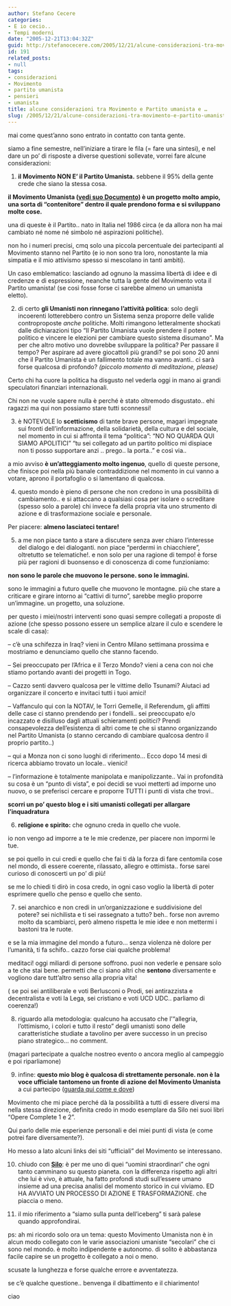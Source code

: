 ```yaml
---
author: Stefano Cecere
categories:
- E io cecio..
- Tempi moderni
date: "2005-12-21T13:04:32Z"
guid: http://stefanocecere.com/2005/12/21/alcune-considerazioni-tra-movimento-e-partito-umanista-e/
id: 191
related_posts:
- null
tags:
- considerazioni
- Movimento
- partito umanista
- pensieri
- umanista
title: alcune considerazioni tra Movimento e Partito umanista e …
slug: /2005/12/21/alcune-considerazioni-tra-movimento-e-partito-umanista-e/
---
```


mai come quest’anno sono entrato in contatto con tanta gente.
  
siamo a fine semestre, nell’iniziare a tirare le fila (= fare una sintesi), e nel dare un po’ di risposte a diverse questioni sollevate, vorrei fare alcune considerazioni:

1) **il Movimento NON E’ il Partito Umanista.** sebbene il 95% della gente crede che siano la stessa cosa.
  
**il Movimento Umanista ([vedi suo Documento](http://stefanocecere.com/wp-content/DocumentodelMovimentoUmanista.rtf)) è un progetto molto ampio, una sorta di “contenitore” dentro il quale prendono forma e si sviluppano molte cose.**
  
una di queste è il Partito.. nato in Italia nel 1986 circa (e da allora non ha mai cambiato né nome né simbolo né aspirazioni politiche).
  
non ho i numeri precisi, cmq solo una piccola percentuale dei partecipanti al Movimento stanno nel Partito (e io non sono tra loro, nonostante la mia simpatia e il mio attivismo spesso si mescolano in tanti ambiti).
  
Un caso emblematico: lasciando ad ognuno la massima libertà di idee e di credenze e di espressione, neanche tutta la gente del Movimento vota il Partito umanista! (se così fosse forse ci sarebbe almeno un umanista eletto).

2) di certo **gli Umanisti non rinnegano l’attività politica**: solo degli incoerenti lotterebbero contro un Sistema senza proporre delle valide controproposte _anche_ politiche. Molti rimangono letteralmente shockati dalle dichiarazioni tipo “Il Partito Umanista vuole prendere il potere politico e vincere le elezioni per cambiare questo sistema disumano”. Ma per che altro motivo uno dovrebbe sviluppare la politica? Per passare il tempo? Per aspirare ad avere giocattoli più grandi? se poi sono 20 anni che il Partito Umanista è un fallimento totale ma vanno avanti.. ci sarà forse qualcosa di profondo? _(piccolo momento di meditazione, please)_
  
Certo chi ha cuore la politica ha disgusto nel vederla oggi in mano ai grandi speculatori finanziari internazionali.
  
Chi non ne vuole sapere nulla è perché è stato oltremodo disgustato.. ehi ragazzi ma qui non possiamo stare tutti sconnessi!

3) è NOTEVOLE lo **scetticismo** di tante brave persone, magari impegnate sui fronti dell’informazione, della solidarietà, della cultura e del sociale, nel momento in cui si affronta il tema “politica”: “NO NO QUARDA QUI SIAMO APOLITICI” “tu sei collegato ad un partito politico mi dispiace non ti posso supportare anzi .. prego.. la porta..” e così via..
  
a mio avviso **è un’atteggiamento molto ingenuo**, quello di queste persone, che finisce poi nella più banale contraddizione nel momento in cui vanno a votare, aprono il portafoglio o si lamentano di qualcosa.

4) questo mondo è pieno di persone che non credono in una possibilità di cambiamento.. e si attaccano a qualsiasi cosa per isolare o screditare (spesso solo a parole) chi invece fa della propria vita uno strumento di azione e di trasformazione sociale e personale.
  
Per piacere: **almeno lasciateci tentare!**

5) a me non piace tanto a stare a discutere senza aver chiaro l’interesse del dialogo e dei dialoganti. non piace “perdermi in chiacchiere”, oltretutto se telematiche!. e non solo per una ragione di tempo! è forse più per ragioni di buonsenso e di conoscenza di come funzioniamo:
  
**non sono le parole che muovono le persone. sono le immagini.**
  
sono le immagini a futuro quelle che muovono le montagne. più che stare a criticare e girare intorno ai “cattivi di turno”, sarebbe meglio proporre un’immagine. un progetto, una soluzione.
  
per questo i miei/nostri interventi sono quasi sempre collegati a proposte di azione (che spesso possono essere un semplice alzare il culo e scendere le scale di casa):
  
&#8211; c’è una schifezza in Iraq? vieni in Centro Milano settimana prossima e mostriamo e denunciamo quello che stanno facendo.
  
&#8211; Sei preoccupato per l’Africa e il Terzo Mondo? vieni a cena con noi che stiamo portando avanti dei progetti in Togo.
  
&#8211; Cazzo senti davvero qualcosa per le vittime dello Tsunami? Aiutaci ad organizzare il concerto e invitaci tutti i tuoi amici!
  
&#8211; Vaffanculo qui con la NOTAV, le Torri Gemelle, il Referendum, gli affitti delle case ci stanno prendendo per i fondelli.. sei preoccupato e/o incazzato e disilluso dagli attuali schieramenti politici? Prendi consapevolezza dell’esistenza di altri come te che si stanno organizzando nel Partito Umanista (o stanno cercando di cambiare qualcosa dentro il proprio partito..)
  
&#8211; qui a Monza non ci sono luoghi di riferimento… Ecco dopo 14 mesi di ricerca abbiamo trovato un locale.. vienici!
  
&#8211; l’informazione è totalmente manipolata e manipolizzante.. Vai in profondità su cosa è un “punto di vista”, e poi decidi se vuoi metterti ad imporne uno nuovo, o se preferisci cercare e proporre TUTTI i punti di vista che trovi..
  
**scorri un po’ questo blog e i siti umanisti collegati per allargare l’inquadratura**

6) **religione e spirito:** che ognuno creda in quello che vuole.
   
io non vengo ad imporre a te le mie credenze, per piacere non impormi le tue.
  
se poi quello in cui credi e quello che fai ti dà la forza di fare centomila cose nel mondo, di essere coerente, rilassato, allegro e ottimista.. forse sarei curioso di conoscerti un po’ di più!
  
se me lo chiedi ti dirò in cosa credo, in ogni caso voglio la libertà di poter esprimere quello che penso e quello che sento.

7) sei anarchico e non credi in un’organizzazione e suddivisione del potere? sei nichilista e ti sei rassegnato a tutto? beh.. forse non avremo molto da scambiarci, però almeno rispetta le mie idee e non mettermi i bastoni tra le ruote.
  
e se la mia immagine del mondo a futuro… senza violenza nè dolore per l’umanità, ti fa schifo.. cazzo forse ciai qualche problema!
  
meditaci! oggi miliardi di persone soffrono. puoi non vederle e pensare solo a te che stai bene. permetti che ci siano altri che **sentono** diversamente e vogliono dare tutt’altro senso alla propria vita!
  
( se poi sei antiliberale e voti Berlusconi o Prodi, sei antirazzista e decentralista e voti la Lega, sei cristiano e voti UCD UDC.. parliamo di coerenza!)

8) riguardo alla metodologia: qualcuno ha accusato che l’“allegria, l’ottimismo, i colori e tutto il resto” degli umanisti sono delle caratteristiche studiate a tavolino per avere successo in un preciso piano strategico… no comment.
  
(magari partecipate a qualche nostreo evento o ancora meglio al campeggio e poi riparliamone)

9) infine: **questo mio blog è qualcosa di strettamente personale. non è la voce ufficiale tantomeno un fronte di azione del Movimento Umanista** a cui partecipo ([guarda qui come e dove](http://stefanocecere.com/umanizzare_la_terra/))
  
Movimento che mi piace perché dà la possibilità a tutti di essere diversi ma nella stessa direzione, definita credo in modo esemplare da Silo nei suoi libri “Opere Complete 1 e 2”.
  
Qui parlo delle mie esperienze personali e dei miei punti di vista (e come potrei fare diversamente?).
  
Ho messo a lato alcuni links dei siti “ufficiali” del Movimento se interessano.

10) chiudo con **[Silo](http://www.silo.net)**: è per me uno di quei “uomini straordinari” che ogni tanto camminano su questo pianeta. con la differenza rispetto agli altri che lui è vivo, è attuale, ha fatto profondi studi sull’essere umano insieme ad una precisa analisi del momento storico in cui viviamo. ED HA AVVIATO UN PROCESSO DI AZIONE E TRASFORMAZIONE. che piaccia o meno.

11) il mio riferimento a &#8220;siamo sulla punta dell&#8217;iceberg&#8221; ti sarà palese quando approfondirai.

ps: ah mi ricordo solo ora un tema: questo Movimento Umanista non è in alcun modo collegato con le varie associazioni umaniste “secolari” che ci sono nel mondo. è molto indipendente e autonomo. di solito è abbastanza facile capire se un progetto è collegato a noi o meno.

scusate la lunghezza e forse qualche errore e avventatezza.
  
se c’è qualche questione.. benvenga il dibattimento e il chiarimento!
  
ciao